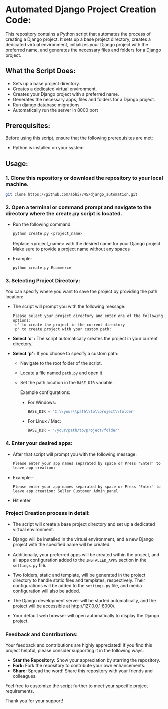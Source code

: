 # Automated Django Project Creation Code:

This repository contains a Python script that automates the process of creating a Django project. It sets up a base project directory, creates a dedicated virtual environment, initializes your Django project with the preferred name, and generates the necessary files and folders for a Django project.


## What the Script Does:

- Sets up a base project directory.
- Creates a dedicated virtual environment.
- Creates your Django project with a preferred name.
- Generates the necessary apps, files and folders for a Django project.
- Run django database migrations
- Automatically run the server in 8000 port

## Prerequisites:

Before using this script, ensure that the following prerequisites are met:

- Python is installed on your system.

## Usage:
### 1. Clone this repository or download the repository to your local machine.

```bash
git clone https://github.com/abhi7745/django_automation.git
```

### 2. Open a terminal or command prompt and navigate to the directory where the create.py script is located.

- Run the following command:

    ```bash
    python create.py <project_name>
    ```

    Replace <project_name> with the desired name for your Django project. Make sure to provide a project name without any spaces

- Example:

    ```bash
    python create.py Ecommerce
    ```

### 3. Selecting Project Directory:

You can specify where you want to save the project by providing the path location:

- The script will prompt you with the following message:

    ```
    Please select your project directory and enter one of the following options:
    'c' to create the project in the current directory
    'p' to create project with your custom path: 
    ```

- **Select 'c' :** The script automatically creates the project in your current directory.

- **Select 'p' :** If you choose to specify a custom path:
  
  - Navigate to the root folder of the script.
  - Locate a file named `path.py` and open it.
  - Set the path location in the `BASE_DIR` variable.
  
    Example configurations:
    
    - For Windows:
      ```python
      BASE_DIR = 'C:\\your\\path\\to\\project\\folder'
      ```

    - For Linux / Mac:
      ```python
      BASE_DIR = '/your/path/to/project/folder'
      ```

### 4. Enter your desired apps:

- After that script will prompt you with the following message:
    ```
    Please enter your app names separated by space or Press 'Enter' to leave app creation:
    ```
  
- Example:-
  ```
  Please enter your app names separated by space or Press 'Enter' to leave app creation: Seller Customer Admin_panel
  ```
- Hit enter


### Project Creation process in detail:

- The script will create a base project directory and set up a dedicated virtual environment.

- Django will be installed in the virtual environment, and a new Django project with the specified name will be created.

- Additionally, your preferred apps will be created within the project, and all apps configuration added to the `INSTALLED_APPS` section in the `settings.py` file.

- Two folders, static and template, will be generated in the project directory to handle static files and templates, respectively. Their configurations will be added to the `settings.py` file, and media configuration will also be added.


- The Django development server will be started automatically, and the project will be accessible at http://127.0.0.1:8000/.

- Your default web browser will open automatically to display the Django project.



### Feedback and Contributions:

Your feedback and contributions are highly appreciated! If you find this project helpful, please consider supporting it in the following ways:

- **Star the Repository:** Show your appreciation by starring the repository.
- **Fork:** Fork the repository to contribute your own enhancements.
- **Share:** Spread the word! Share this repository with your friends and colleagues.

Feel free to customize the script further to meet your specific project requirements. 

Thank you for your support!